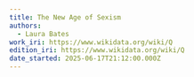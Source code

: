 ```yaml
---
title: The New Age of Sexism
authors:
  - Laura Bates
work_iri: https://www.wikidata.org/wiki/Q
edition_iri: https://www.wikidata.org/wiki/Q
date_started: 2025-06-17T21:12:00.000Z
---
```

